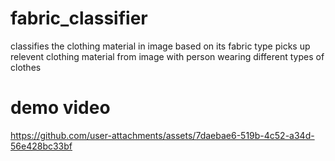 # fabric_classifier
classifies the clothing material in image based on its fabric type
picks up relevent clothing material from image with person wearing different types of clothes
# demo video


https://github.com/user-attachments/assets/7daebae6-519b-4c52-a34d-56e428bc33bf

